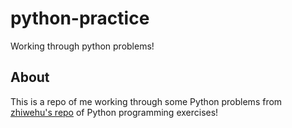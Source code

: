 # python-practice
Working through python problems! 

<h2>About</h2>
This is a repo of me working through some Python problems from <a href ="https://github.com/zhiwehu/Python-programming-exercises">zhiwehu's 
repo</a> of Python programming exercises!
